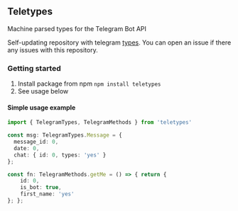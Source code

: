 ## Teletypes
Machine parsed types for the Telegram Bot API

Self-updating repository with telegram [types](https://core.telegram.org/bots/api).
You can open an issue if there any issues with this repository.

### Getting started
1. Install package from npm `npm install teletypes`
2. See usage below

#### Simple usage example
```ts
import { TelegramTypes, TelegramMethods } from 'teletypes'

const msg: TelegramTypes.Message = {
  message_id: 0,
  date: 0,
  chat: { id: 0, types: 'yes' }
};

const fn: TelegramMethods.getMe = () => { return {
    id: 0,
    is_bot: true,
    first_name: 'yes'
}; };
```
